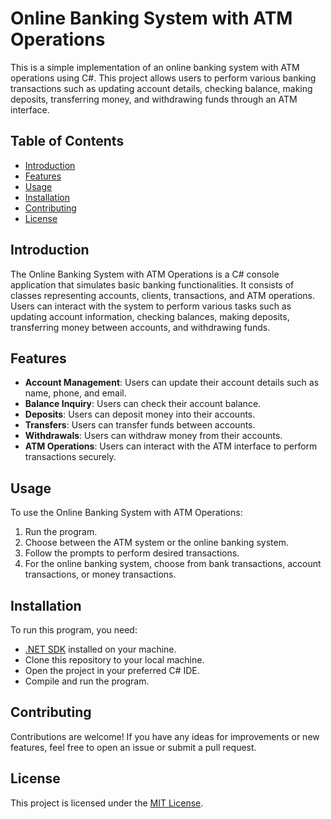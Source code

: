 # Online Banking System with ATM Operations

This is a simple implementation of an online banking system with ATM operations using C#. This project allows users to perform various banking transactions such as updating account details, checking balance, making deposits, transferring money, and withdrawing funds through an ATM interface.

## Table of Contents

- [Introduction](#introduction)
- [Features](#features)
- [Usage](#usage)
- [Installation](#installation)
- [Contributing](#contributing)
- [License](#license)

## Introduction

The Online Banking System with ATM Operations is a C# console application that simulates basic banking functionalities. It consists of classes representing accounts, clients, transactions, and ATM operations. Users can interact with the system to perform various tasks such as updating account information, checking balances, making deposits, transferring money between accounts, and withdrawing funds.

## Features

- **Account Management**: Users can update their account details such as name, phone, and email.
- **Balance Inquiry**: Users can check their account balance.
- **Deposits**: Users can deposit money into their accounts.
- **Transfers**: Users can transfer funds between accounts.
- **Withdrawals**: Users can withdraw money from their accounts.
- **ATM Operations**: Users can interact with the ATM interface to perform transactions securely.

## Usage

To use the Online Banking System with ATM Operations:

1. Run the program.
2. Choose between the ATM system or the online banking system.
3. Follow the prompts to perform desired transactions.
4. For the online banking system, choose from bank transactions, account transactions, or money transactions.

## Installation

To run this program, you need:

- [.NET SDK](https://dotnet.microsoft.com/download) installed on your machine.
- Clone this repository to your local machine.
- Open the project in your preferred C# IDE.
- Compile and run the program.

## Contributing

Contributions are welcome! If you have any ideas for improvements or new features, feel free to open an issue or submit a pull request.

## License

This project is licensed under the [MIT License](LICENSE).
